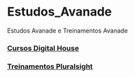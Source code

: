 # Estudos_Avanade

Estudos Avanade e Treinamentos Avanade


### [**Cursos Digital House**](https://github.com/cristianeasreis/Estudos_Avanade-main/tree/master/Curso_Digital_House)


### [**Treinamentos Pluralsight**](https://github.com/cristianeasreis/Estudos_Avanade-main/tree/master/Treinamentos_Pluralsight)
